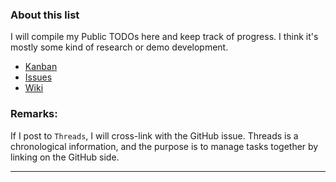 ### About this list
I will compile my Public TODOs here and keep track of progress.
I think it's mostly some kind of research or demo development.

- [Kanban](https://github.com/users/nao-anm-msc-jpn/projects/4)
- [Issues](https://github.com/nao-anm-msc-jpn/my-public-todo-list/issues)
- [Wiki](https://github.com/nao-anm-msc-jpn/my-public-todo-list/wiki)

### Remarks:
If I post to `Threads`, I will cross-link with the GitHub issue.
Threads is a chronological information, and the purpose is to manage tasks together by linking on the GitHub side.

---
